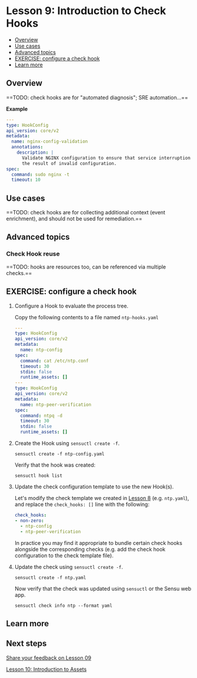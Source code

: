 # Lesson 9: Introduction to Check Hooks

- [Overview](#overview)
- [Use cases](#use-cases)
- [Advanced topics](#advanced-topics)
- [EXERCISE: configure a check hook](#exercise-configure-a-check-hook)
- [Learn more](#learn-more)

## Overview

==TODO: check hooks are for "automated diagnosis";
SRE automation...==

**Example**

```yaml
---
type: HookConfig
api_version: core/v2
metadata:
  name: nginx-config-validation
  annotations:
    description: |
      Validate NGINX configuration to ensure that service interruption isn't
      the result of invalid configuration.
spec:
  command: sudo nginx -t
  timeout: 10
```

## Use cases

==TODO: check hooks are for collecting additional context (event enrichment), and should not be used for remediation.==

## Advanced topics

### Check Hook reuse

==TODO: hooks are resources too, can be referenced via multiple checks.==

## EXERCISE: configure a check hook

1. Configure a Hook to evaluate the process tree.

   Copy the following contents to a file named `ntp-hooks.yaml`

   ```yaml
   ---
   type: HookConfig
   api_version: core/v2
   metadata:
     name: ntp-config
   spec:
     command: cat /etc/ntp.conf
     timeout: 30
     stdin: false
     runtime_assets: []
   ---
   type: HookConfig
   api_version: core/v2
   metadata:
     name: ntp-peer-verification
   spec:
     command: ntpq -d
     timeout: 30
     stdin: false
     runtime_assets: []
   ```

1. Create the Hook using `sensuctl create -f`.

   ```shell
   sensuctl create -f ntp-config.yaml
   ```

   Verify that the hook was created:

   ```
   sensuctl hook list
   ```

1. Update the check configuration template to use the new Hook(s).

   Let's modify the check template we created in [Lesson 8](/lessons/operator/08/README.md#readme) (e.g. `ntp.yaml`), and replace the `check_hooks: []` line with the following:

   ```yaml
   check_hooks:
   - non-zero:
     - ntp-config
     - ntp-peer-verification
   ```

   In practice you may find it appropriate to bundle certain check hooks alongside the corresponding checks (e.g. add the check hook configuration to the check template file).

1. Update the check using `sensuctl create -f`.

   ```shell
   sensuctl create -f ntp.yaml
   ```

   Now verify that the check was updated using `sensuctl` or the Sensu web app.

   ```shell
   sensuctl check info ntp --format yaml
   ```

## Learn more

## Next steps

[Share your feedback on Lesson 09](https://github.com/sensu/sensu-go-workshop/issues/new?template=lesson_feedback.md&labels=feedback&title=Lesson%2009%20Feedback)

[Lesson 10: Introduction to Assets](../10/README.md#readme)

